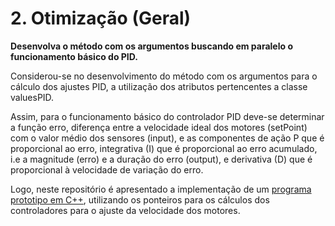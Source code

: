 # 2. Otimização (Geral)

**Desenvolva o método com os argumentos buscando em paralelo o funcionamento básico do
PID.**

Considerou-se no desenvolvimento do método com os argumentos para o cálculo dos ajustes PID, a utilização dos atributos pertencentes a classe valuesPID.
  
Assim, para o funcionamento básico do controlador PID deve-se determinar a função erro, diferença entre a velocidade ideal dos motores (setPoint) com o valor médio dos sensores (input), e as componentes de ação P que é proporcional ao erro, integrativa (I) que é proporcional ao erro acumulado, i.e a magnitude (erro) e a duração do erro (output), e derivativa (D) que é proporcional à velocidade de variação do erro.

Logo, neste repositório é apresentado a implementação de um [programa prototipo em C++](https://github.com/giovannirdias/Desafio-TAMANDUATECH---Segue-Linha/blob/main/Desafio%20Programa%C3%A7%C3%A3o/(Geral)%20Q2/PID.cpp), utilizando os ponteiros para os cálculos dos controladores para o ajuste da velocidade dos motores.
